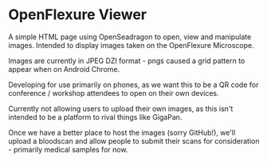 # OpenFlexure Viewer

A simple HTML page using OpenSeadragon to open, view and manipulate images. Intended to display images taken on the OpenFlexure Microscope.

Images are currently in JPEG DZI format - pngs caused a grid pattern to appear when on Android Chrome.

Developing for use primarily on phones, as we want this to be a QR code for conference / workshop attendees to open on their own devices.

Currently not allowing users to upload their own images, as this isn't intended to be a platform to rival things like GigaPan.

Once we have a better place to host the images (sorry GitHub!), we'll upload a bloodscan and allow people to submit their scans for consideration - primarily medical samples for now.
